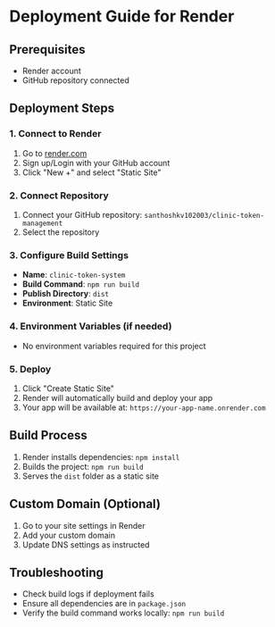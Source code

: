 # Deployment Guide for Render

## Prerequisites
- Render account
- GitHub repository connected

## Deployment Steps

### 1. Connect to Render
1. Go to [render.com](https://render.com)
2. Sign up/Login with your GitHub account
3. Click "New +" and select "Static Site"

### 2. Connect Repository
1. Connect your GitHub repository: `santhoshkv102003/clinic-token-management`
2. Select the repository

### 3. Configure Build Settings
- **Name**: `clinic-token-system`
- **Build Command**: `npm run build`
- **Publish Directory**: `dist`
- **Environment**: Static Site

### 4. Environment Variables (if needed)
- No environment variables required for this project

### 5. Deploy
1. Click "Create Static Site"
2. Render will automatically build and deploy your app
3. Your app will be available at: `https://your-app-name.onrender.com`

## Build Process
1. Render installs dependencies: `npm install`
2. Builds the project: `npm run build`
3. Serves the `dist` folder as a static site

## Custom Domain (Optional)
1. Go to your site settings in Render
2. Add your custom domain
3. Update DNS settings as instructed

## Troubleshooting
- Check build logs if deployment fails
- Ensure all dependencies are in `package.json`
- Verify the build command works locally: `npm run build` 